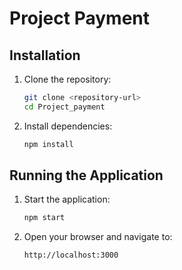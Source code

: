 # Project Payment

## Installation

1. Clone the repository:
    ```sh
    git clone <repository-url>
    cd Project_payment
    ```

2. Install dependencies:
    ```sh
    npm install
    ```

## Running the Application

1. Start the application:
    ```sh
    npm start
    ```

2. Open your browser and navigate to:
    ```
    http://localhost:3000
    ```
